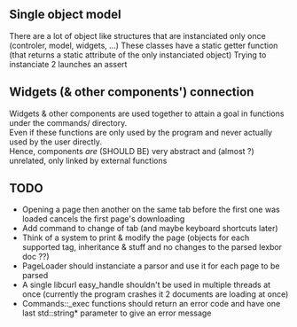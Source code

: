 

## Single object model
There are a lot of object like structures that are instanciated only once (controler, model, widgets, ...)
These classes have a static getter function (that returns a static attribute of the only instanciated object)
Trying to instanciate 2 launches an assert

## Widgets (& other components') connection
Widgets & other components are used together to attain a goal in functions under the commands/ directory.  
Even if these functions are only used by the program and never actually used by the user directly.  
Hence, components *are* (SHOULD BE) very abstract and (almost ?) unrelated, only linked by external functions

## TODO
- Opening a page then another on the same tab before the first one was loaded cancels the first page's downloading
- Add command to change of tab (and maybe keyboard shortcuts later)
- Think of a system to print & modify the page (objects for each supported tag, inheritance & stuff and no changes to the parsed lexbor doc ??)
- PageLoader should instanciate a parsor and use it for each page to be parsed
- A single libcurl easy\_handle shouldn't be used in multiple threads at once (currently the program crashes it 2 documents are loading at once)
- Commands::\_exec functions should return an error code and have one last std::string\* parameter to give an error message
